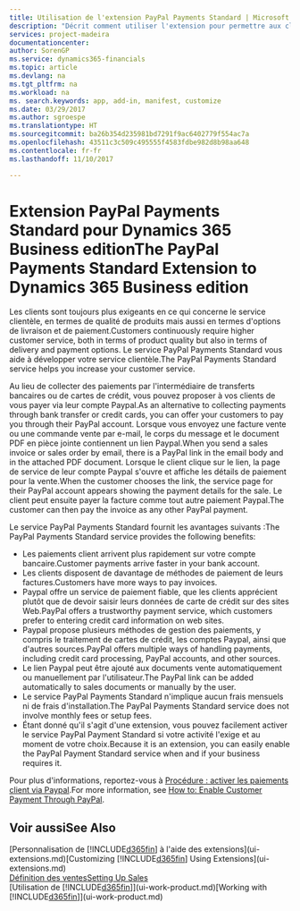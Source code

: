 ```yaml
---
title: Utilisation de l'extension PayPal Payments Standard | Microsoft Docs
description: "Décrit comment utiliser l'extension pour permettre aux clients d'effectuer des paiements avec Paypal."
services: project-madeira
documentationcenter: 
author: SorenGP
ms.service: dynamics365-financials
ms.topic: article
ms.devlang: na
ms.tgt_pltfrm: na
ms.workload: na
ms. search.keywords: app, add-in, manifest, customize
ms.date: 03/29/2017
ms.author: sgroespe
ms.translationtype: HT
ms.sourcegitcommit: ba26b354d235981bd7291f9ac6402779f554ac7a
ms.openlocfilehash: 43511c3c509c495555f4583fdbe982d8b98aa648
ms.contentlocale: fr-fr
ms.lasthandoff: 11/10/2017

---
```

# <a name="the-paypal-payments-standard-extension-to-dynamics-365-business-edition"></a><span data-ttu-id="34325-103">Extension PayPal Payments Standard pour Dynamics 365 Business edition</span><span class="sxs-lookup"><span data-stu-id="34325-103">The PayPal Payments Standard Extension to Dynamics 365 Business edition</span></span> 
<span data-ttu-id="34325-104">Les clients sont toujours plus exigeants en ce qui concerne le service clientèle, en termes de qualité de produits mais aussi en termes d'options de livraison et de paiement.</span><span class="sxs-lookup"><span data-stu-id="34325-104">Customers continuously require higher customer service, both in terms of product quality but also in terms of delivery and payment options.</span></span> <span data-ttu-id="34325-105">Le service PayPal Payments Standard vous aide à développer votre service clientèle.</span><span class="sxs-lookup"><span data-stu-id="34325-105">The PayPal Payments Standard service helps you increase your customer service.</span></span>

<span data-ttu-id="34325-106">Au lieu de collecter des paiements par l'intermédiaire de transferts bancaires ou de cartes de crédit, vous pouvez proposer à vos clients de vous payer via leur compte Paypal.</span><span class="sxs-lookup"><span data-stu-id="34325-106">As an alternative to collecting payments through bank transfer or credit cards, you can offer your customers to pay you through their PayPal account.</span></span> <span data-ttu-id="34325-107">Lorsque vous envoyez une facture vente ou une commande vente par e-mail, le corps du message et le document PDF en pièce jointe contiennent un lien Paypal.</span><span class="sxs-lookup"><span data-stu-id="34325-107">When you send a sales invoice or sales order by email, there is a PayPal link in the email body and in the attached PDF document.</span></span> <span data-ttu-id="34325-108">Lorsque le client clique sur le lien, la page de service de leur compte Paypal s'ouvre et affiche les détails de paiement pour la vente.</span><span class="sxs-lookup"><span data-stu-id="34325-108">When the customer chooses the link, the service page for their PayPal account appears showing the payment details for the sale.</span></span> <span data-ttu-id="34325-109">Le client peut ensuite payer la facture comme tout autre paiement Paypal.</span><span class="sxs-lookup"><span data-stu-id="34325-109">The customer can then pay the invoice as any other PayPal payment.</span></span>

<span data-ttu-id="34325-110">Le service PayPal Payments Standard fournit les avantages suivants :</span><span class="sxs-lookup"><span data-stu-id="34325-110">The PayPal Payments Standard service provides the following benefits:</span></span>

* <span data-ttu-id="34325-111">Les paiements client arrivent plus rapidement sur votre compte bancaire.</span><span class="sxs-lookup"><span data-stu-id="34325-111">Customer payments arrive faster in your bank account.</span></span>
* <span data-ttu-id="34325-112">Les clients disposent de davantage de méthodes de paiement de leurs factures.</span><span class="sxs-lookup"><span data-stu-id="34325-112">Customers have more ways to pay invoices.</span></span>
* <span data-ttu-id="34325-113">Paypal offre un service de paiement fiable, que les clients apprécient plutôt que de devoir saisir leurs données de carte de crédit sur des sites Web.</span><span class="sxs-lookup"><span data-stu-id="34325-113">PayPal offers a trustworthy payment service, which customers prefer to entering credit card information on web sites.</span></span>
* <span data-ttu-id="34325-114">Paypal propose plusieurs méthodes de gestion des paiements, y compris le traitement de cartes de crédit, les comptes Paypal, ainsi que d'autres sources.</span><span class="sxs-lookup"><span data-stu-id="34325-114">PayPal offers multiple ways of handling payments, including credit card processing, PayPal accounts, and other sources.</span></span>
* <span data-ttu-id="34325-115">Le lien Paypal peut être ajouté aux documents vente automatiquement ou manuellement par l'utilisateur.</span><span class="sxs-lookup"><span data-stu-id="34325-115">The PayPal link can be added automatically to sales documents or manually by the user.</span></span>
* <span data-ttu-id="34325-116">Le service PayPal Payments Standard n'implique aucun frais mensuels ni de frais d'installation.</span><span class="sxs-lookup"><span data-stu-id="34325-116">The PayPal Payments Standard service does not involve monthly fees or setup fees.</span></span>
* <span data-ttu-id="34325-117">Étant donné qu'il s'agit d'une extension, vous pouvez facilement activer le service PayPal Payment Standard si votre activité l'exige et au moment de votre choix.</span><span class="sxs-lookup"><span data-stu-id="34325-117">Because it is an extension, you can easily enable the PayPal Payment Standard service when and if your business requires it.</span></span>  

<span data-ttu-id="34325-118">Pour plus d'informations, reportez-vous à [Procédure : activer les paiements client via Paypal](sales-how-enable-payment-service-extensions.md).</span><span class="sxs-lookup"><span data-stu-id="34325-118">For more information, see [How to: Enable Customer Payment Through PayPal](sales-how-enable-payment-service-extensions.md).</span></span>

## <a name="see-also"></a><span data-ttu-id="34325-119">Voir aussi</span><span class="sxs-lookup"><span data-stu-id="34325-119">See Also</span></span>
<span data-ttu-id="34325-120">[Personnalisation de [!INCLUDE[d365fin](includes/d365fin_md.md)] à l'aide des extensions](ui-extensions.md)</span><span class="sxs-lookup"><span data-stu-id="34325-120">[Customizing [!INCLUDE[d365fin](includes/d365fin_md.md)] Using Extensions](ui-extensions.md)</span></span>  
[<span data-ttu-id="34325-121">Définition des ventes</span><span class="sxs-lookup"><span data-stu-id="34325-121">Setting Up Sales</span></span>](sales-setup-sales.md)  
<span data-ttu-id="34325-122">[Utilisation de [!INCLUDE[d365fin](includes/d365fin_md.md)]](ui-work-product.md)</span><span class="sxs-lookup"><span data-stu-id="34325-122">[Working with [!INCLUDE[d365fin](includes/d365fin_md.md)]](ui-work-product.md)</span></span>

